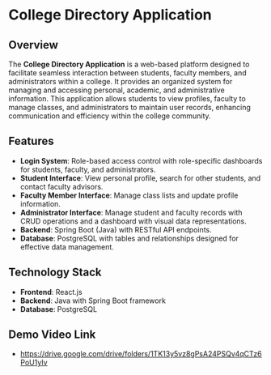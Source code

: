 # College Directory Application

## Overview
The **College Directory Application** is a web-based platform designed to facilitate seamless interaction between students, faculty members, and administrators within a college. It provides an organized system for managing and accessing personal, academic, and administrative information. This application allows students to view profiles, faculty to manage classes, and administrators to maintain user records, enhancing communication and efficiency within the college community.

## Features
- **Login System**: Role-based access control with role-specific dashboards for students, faculty, and administrators.
- **Student Interface**: View personal profile, search for other students, and contact faculty advisors.
- **Faculty Member Interface**: Manage class lists and update profile information.
- **Administrator Interface**: Manage student and faculty records with CRUD operations and a dashboard with visual data representations.
- **Backend**: Spring Boot (Java) with RESTful API endpoints.
- **Database**: PostgreSQL with tables and relationships designed for effective data management.

## Technology Stack
- **Frontend**: React.js
- **Backend**: Java with Spring Boot framework
- **Database**: PostgreSQL

## Demo Video Link
- https://drive.google.com/drive/folders/1TK13y5vz8gPsA24PSQv4qCTz6PoU1yIv
